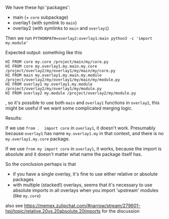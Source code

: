We have these hpi 'packages':

- main (+ `core` subpackage)
- overlay1 (with symlink to `main`)
- overlay2 (with symlinks to `main` and `overlay1`)

Then we run `PYTHONPATH=overlay2:overlay1:main python3 -c 'import my.module'`

Expected output: something like this

```
HI FROM core my.core /project/main/my/core.py
HI FROM core my.overlay1.my.main.my.core /project/overlay2/my/overlay1/my/main/my/core.py
HI FROM main my.overlay1.my.main.my.module /project/overlay2/my/overlay1/my/main/my/module.py
HI FROM overlay1 my.overlay1.my.module /project/overlay2/my/overlay1/my/module.py
HI FROM overlay2 my.module /project/overlay2/my/module.py
```

, so it's possible to use both `main` and `overlay1` functions in `overlay2`, this might be useful if we want some complicated merging logic.


Results:

If we use `from .  import core` in `overlay1`, it doesn't work. Presumably because `overlay1` has name `my.overlay1.my` in that context, and there is no `my.overlay1.my.core` package.

If we use `from my import core` in `overlay1`, it works, because the import is absolute and it doesn't matter what name the package itself has.

So the conclusion perhaps is that
- if you have a single overlay, it's fine to use either relative or absolute packages
- with multiple (stacked!) overlays, seems that it's necessary to use absolute imports in all overlays when you import 'upstream' modules (like `my.core`)

also see https://memex.zulipchat.com/#narrow/stream/279601-hpi/topic/relative.20vs.20absolute.20imports for the discussion
